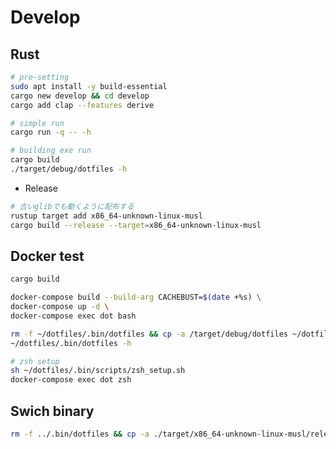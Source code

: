 # Develop

## Rust

```bash
# pre-setting
sudo apt install -y build-essential
cargo new develop && cd develop
cargo add clap --features derive

# simple run
cargo run -q -- -h
```

```bash
# building exe run
cargo build
./target/debug/dotfiles -h
```

- Release

```bash
# 古いglibでも動くように配布する
rustup target add x86_64-unknown-linux-musl
cargo build --release --target=x86_64-unknown-linux-musl
```

## Docker test

```bash
cargo build

docker-compose build --build-arg CACHEBUST=$(date +%s) \
docker-compose up -d \
docker-compose exec dot bash

rm -f ~/dotfiles/.bin/dotfiles && cp -a /target/debug/dotfiles ~/dotfiles/.bin/ \
~/dotfiles/.bin/dotfiles -h
```

```bash
# zsh setup
sh ~/dotfiles/.bin/scripts/zsh_setup.sh
docker-compose exec dot zsh
```

## Swich binary

```bash
rm -f ../.bin/dotfiles && cp -a ./target/x86_64-unknown-linux-musl/release/dotfiles ../.bin/
```
